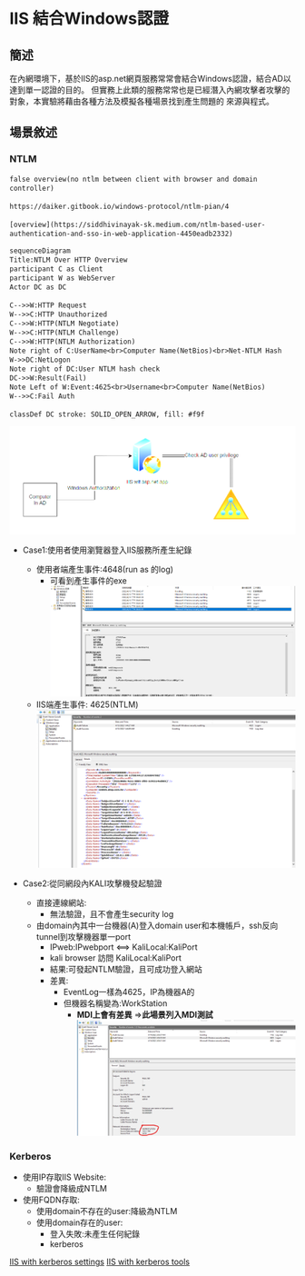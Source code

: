 # IIS 結合Windows認證

## 簡述
在內網環境下，基於IIS的asp.net網頁服務常常會結合Windows認證，結合AD以達到單一認證的目的。
但實務上此類的服務常常也是已經潛入內網攻擊者攻擊的對象，本實驗將藉由各種方法及模擬各種場景找到產生問題的
來源與程式。

## 場景敘述

### NTLM
```
false overview(no ntlm between client with browser and domain controller)

https://daiker.gitbook.io/windows-protocol/ntlm-pian/4

[overview](https://siddhivinayak-sk.medium.com/ntlm-based-user-authentication-and-sso-in-web-application-4450eadb2332)
```
```mermaid
sequenceDiagram
Title:NTLM Over HTTP Overview
participant C as Client
participant W as WebServer
Actor DC as DC

C-->>W:HTTP Request
W-->>C:HTTP Unauthorized
C-->>W:HTTP(NTLM Negotiate)
W-->>C:HTTP(NTLM Challenge)
C-->>W:HTTP(NTLM Authorization)
Note right of C:UserName<br>Computer Name(NetBios)<br>Net-NTLM Hash
W->>DC:NetLogon
Note right of DC:User NTLM hash check
DC->>W:Result(Fail)
Note Left of W:Event:4625<br>Username<br>Computer Name(NetBios)
W-->>C:Fail Auth

classDef DC stroke: SOLID_OPEN_ARROW, fill: #f9f

```

![圖 1](../images/e971dd1031eb0376ac2ca0bbca0463473b78bcf1037feac3b6da789e7008799b.png)

- Case1:使用者使用瀏覽器登入IIS服務所產生紀錄
  - 使用者端產生事件:4648(run as 的log)
    - 可看到產生事件的exe
![圖 2](../images/7c3e4e7d4e72fc6394d44b9a92a33f585f8b858743653d920658a66005aad5b1.png)
  - IIS端產生事件: 4625(NTLM)
![圖 3](../images/706627c5700b8c56b32b49b8e4edb24c3210e328fcf02fe08d90f3e67086e462.png)

- Case2:從同網段內KALI攻擊機發起驗證
  - 直接連線網站:
    - 無法驗證，且不會產生security log
  - 由domain內其中一台機器(A)登入domain user和本機帳戶，ssh反向tunnel到攻擊機器單一port
    - IPweb:IPwebport <==> KaliLocal:KaliPort
    - kali browser 訪問 KaliLocal:KaliPort
    - 結果:可發起NTLM驗證，且可成功登入網站
    - 差異:
      - EventLog一樣為4625，IP為機器A的
      - 但機器名稱變為:WorkStation
        - **MDI上會有差異** =>**此場景列入MDI測試**
![圖 1](../images/45b0cfa6704aff10c8dbbc706f05119338a0018d91b3970c1ef308e01fcda425.png)  


### Kerberos

- 使用IP存取IIS Website:
  - 驗證會降級成NTLM
- 使用FQDN存取:
  - 使用domain不存在的user:降級為NTLM
  - 使用domain存在的user:
    - 登入失敗:未產生任何紀錄
    - kerberos

[IIS with kerberos settings](https://techcommunity.microsoft.com/t5/iis-support-blog/setting-up-kerberos-authentication-for-a-website-in-iis/ba-p/347882)
[IIS with kerberos tools](https://github.com/SurajDixit/KerberosConfigMgrIIS)